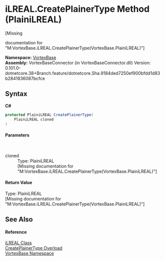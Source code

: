 # iLREAL.CreatePlainerType Method (PlainiLREAL)
 

\[Missing <summary> documentation for "M:VortexBase.iLREAL.CreatePlainerType(VortexBase.PlainiLREAL)"\]

**Namespace:**&nbsp;<a href="N_VortexBase.md">VortexBase</a><br />**Assembly:**&nbsp;VortexBaseConnector (in VortexBaseConnector.dll) Version: 0.101.0-dotnetcore.38+Branch.feature/dotnetcore.Sha.9184ded7250ef900bfdd1d83b2841836087bcfce

## Syntax

**C#**<br />
``` C#
protected PlainiLREAL CreatePlainerType(
	PlainiLREAL cloned
)
```


#### Parameters
&nbsp;<dl><dt>cloned</dt><dd>Type: PlainiLREAL<br />\[Missing <param name="cloned"/> documentation for "M:VortexBase.iLREAL.CreatePlainerType(VortexBase.PlainiLREAL)"\]</dd></dl>

#### Return Value
Type: PlainiLREAL<br />\[Missing <returns> documentation for "M:VortexBase.iLREAL.CreatePlainerType(VortexBase.PlainiLREAL)"\]

## See Also


#### Reference
<a href="T_VortexBase_iLREAL.md">iLREAL Class</a><br /><a href="Overload_VortexBase_iLREAL_CreatePlainerType.md">CreatePlainerType Overload</a><br /><a href="N_VortexBase.md">VortexBase Namespace</a><br />